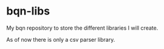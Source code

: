 # bqn-libs
My bqn repository to store the different libraries I will create.

As of now there is only a csv parser library.
